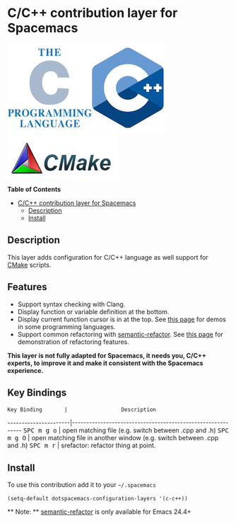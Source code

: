 # C/C++ contribution layer for Spacemacs

![cc++](img/ccpp.jpg)
![cmake](img/cmake.png)

<!-- markdown-toc start - Don't edit this section. Run M-x markdown-toc/generate-toc again -->
**Table of Contents**

- [C/C++ contribution layer for Spacemacs](#cc-contribution-layer-for-spacemacs)
    - [Description](#description)
    - [Install](#install)

<!-- markdown-toc end -->

## Description

This layer adds configuration for C/C++ language as well support for [CMake][]
scripts.

## Features

- Support syntax checking with Clang.
- Display function or variable definition at the bottom.
- Display current function cursor is in at the top. See [this page][stickyfunc-demos]
for demos in some programming languages.
- Support common refactoring with [semantic-refactor][]. See [this page][srefactor-demos]
for demonstration of refactoring features.

**This layer is not fully adapted for Spacemacs, it needs you, C/C++ experts, to
improve it and make it consistent with the Spacemacs experience.**

## Key Bindings

    Key Binding       |                 Description
----------------------|------------------------------------------------------------
<kbd>SPC m g o</kbd>  | open matching file (e.g. switch between .cpp and .h)
<kbd>SPC m g O</kbd>  | open matching file in another window (e.g. switch between .cpp and .h)
<kbd>SPC m r</kbd>    | srefactor: refactor thing at point.


## Install

To use this contribution add it to your `~/.spacemacs`

```elisp
(setq-default dotspacemacs-configuration-layers '(c-c++))
```

** Note: ** [semantic-refactor][] is only available for Emacs 24.4+

[CMake]: http://www.cmake.org/
[semantic-refactor]: https://github.com/tuhdo/semantic-refactor
[srefactor-demos]: https://github.com/tuhdo/semantic-refactor/blob/master/srefactor-demos/demos.org
[stickyfunc-demos]: https://github.com/tuhdo/semantic-stickyfunc-enhance
